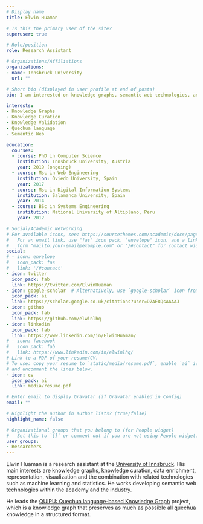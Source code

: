 ```yaml
---
# Display name
title: Elwin Huaman

# Is this the primary user of the site?
superuser: true

# Role/position
role: Research Assistant

# Organizations/Affiliations
organizations:
- name: Innsbruck University
  url: ""

# Short bio (displayed in user profile at end of posts)
bio: I am interested on knowledge graphs, semantic web technologies, and their applications.

interests:
- Knowledge Graphs
- Knowledge Curation
- Knowledge Validation
- Quechua language
- Semantic Web

education:
  courses:
  - course: PhD in Computer Science
    institution: Innsbruck University, Austria
    year: 2019 (ongoing)
  - course: Msc in Web Engineering
    institution: Oviedo University, Spain
    year: 2017
  - course: Msc in Digital Information Systems
    institution: Salamanca University, Spain
    year: 2014
  - course: BSc in Systems Engineering 
    institution: National University of Altiplano, Peru
    year: 2012

# Social/Academic Networking
# For available icons, see: https://sourcethemes.com/academic/docs/page-builder/#icons
#   For an email link, use "fas" icon pack, "envelope" icon, and a link in the
#   form "mailto:your-email@example.com" or "/#contact" for contact widget.
social:
# - icon: envelope
#   icon_pack: fas
#   link: '/#contact'
- icon: twitter
  icon_pack: fab
  link: https://twitter.com/ElwinHuaman
- icon: google-scholar  # Alternatively, use `google-scholar` icon from `ai` icon pack
  icon_pack: ai
  link: https://scholar.google.co.uk/citations?user=D7AE8QsAAAAJ
- icon: github
  icon_pack: fab
  link: https://github.com/elwinlhq
- icon: linkedin
  icon_pack: fab
  link: https://www.linkedin.com/in/ElwinHuaman/
# - icon: facebook
#   icon_pack: fab
#   link: https://www.linkedin.com/in/elwinlhq/
# Link to a PDF of your resume/CV.
# To use: copy your resume to `static/media/resume.pdf`, enable `ai` icons in `params.toml`, 
# and uncomment the lines below.
- icon: cv
  icon_pack: ai
  link: media/resume.pdf

# Enter email to display Gravatar (if Gravatar enabled in Config)
email: ""

# Highlight the author in author lists? (true/false)
highlight_name: false

# Organizational groups that you belong to (for People widget)
#   Set this to `[]` or comment out if you are not using People widget.
user_groups:
- Researchers
---
```


Elwin Huaman is a research assistant at the [University of Innsbruck](http://uibk.ac.at/). His main interests are knowledge graphs, knowledge curation, data enrichment, representation, visualization and the combination with related technologies such as machine learning and statistics. He works developing semantic web technologies within the academy and the industry.

He leads the [QUIPU: Quechua language-based Knowledge Graph](https://elwin.huamanquispe.com/project/quipu/) project, which is a knowledge graph that preserves as much as possible all quechua knowledge in a structured format.
<!-- {{< icon name="download" pack="fas" >}} Download my {{< staticref "media/resume.pdf" "newtab" >}}resumé{{< /staticref >}}. -->
